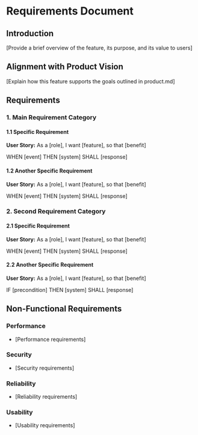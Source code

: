 # Requirements Document

## Introduction

[Provide a brief overview of the feature, its purpose, and its value to users]

## Alignment with Product Vision

[Explain how this feature supports the goals outlined in product.md]

## Requirements

### 1. Main Requirement Category

#### 1.1 Specific Requirement
**User Story:** As a [role], I want [feature], so that [benefit]

WHEN [event] THEN [system] SHALL [response]

#### 1.2 Another Specific Requirement
**User Story:** As a [role], I want [feature], so that [benefit]

WHEN [event] THEN [system] SHALL [response]

### 2. Second Requirement Category

#### 2.1 Specific Requirement
**User Story:** As a [role], I want [feature], so that [benefit]

WHEN [event] THEN [system] SHALL [response]

#### 2.2 Another Specific Requirement
**User Story:** As a [role], I want [feature], so that [benefit]

IF [precondition] THEN [system] SHALL [response]

## Non-Functional Requirements

### Performance
- [Performance requirements]

### Security
- [Security requirements]

### Reliability
- [Reliability requirements]

### Usability
- [Usability requirements]
